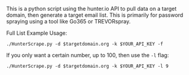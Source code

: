 This is a python script using the hunter.io API to pull data on a target domain, then generate a target email list. This is primarily for password spraying using a tool like Go365 or TREVORspray.


Full List Example Usage:

`./HunterScrape.py -d $targetdomain.org -k $YOUR_API_KEY -f`

If you only want a certain number, up to 100, then use the `-l` flag:

`./HunterScrape.py -d $targetdomain.org -k $YOUR_API_KEY -l 9`
